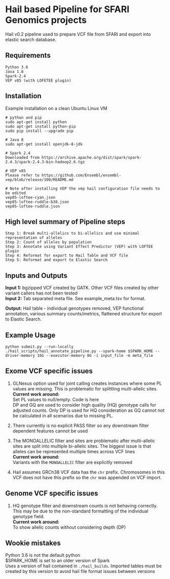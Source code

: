 # Hail based Pipeline for SFARI Genomics projects
Hail v0.2 pipeline used to prepare VCF file from SFARI and export into elastic search database.

## Requirements
```
Python 3.6
Java 1.8
Spark-2.4
VEP v85 (with LOFETEE plugin)
```

## Installation
Example installation on a clean Ubuntu Linux VM
```
# python and pip
sudo apt-get install python
sudo apt-get install python-pip
sudo pip install --upgrade pip

# Java 8
sudo apt-get install openjdk-8-jdk

# Spark 2.4
Downloaded from https://archive.apache.org/dist/spark/spark-2.4.3/spark-2.4.3-bin-hadoop2.6.tgz

# VEP v85
Please refer to https://github.com/Ensembl/ensembl-vep/blob/release/100/README.md

# Note after installing VEP the vep hail configuration file needs to be edited
vep85-loftee-cyan.json
vep85-loftee-ruddle-b38.json
vep85-loftee-ruddle.json
```


## High level summary of Pipeline steps
```
Step 1: Break multi-allelics to bi-allelics and use minimal representation of alleles
Step 2: Count of alleles by population
Step 3: Annotate using Variant Effect Predictor (VEP) with LOFTEE plugin
Step 4: Reformat for export to Hail Table and VCF file
Step 5: Reformat and export to Elastic Search
```


## Inputs and Outputs
**Input 1:** bgzipped VCF created by GATK. Other VCF files created by other variant callers has not been tested  
**Input 2:** Tab separated meta file. See example_meta.tsv for format.  

**Output:** Hail table - individual genotypes removed, VEP functional annotation, various summary counts/metrics, flattened structure for export to Elastic Search.

## Example Usage
```
python submit.py --run-locally ./hail_scripts/hail_annotate_pipeline.py --spark-home $SPARK_HOME --driver-memory 16G --executor-memory 8G -i input_file -m meta_file
```


## Exome VCF specific issues
1. GLNexus option used for joint calling creates instances where some PL values are missing. This is problematic for splittling multi-allelic sites.  
**Current work around:**  
Set PL values to null/empty. Code is <a ref="https://github.com/leklab/sfari_hail/commit/d8bf0f206c762ce2f5ccbba1cdca4b1f4e655d74">here</a>  
DP and GQ are used to consider high quality (HQ) genotype calls for adjusted counts. Only DP is used for HQ consideration as GQ cannot not be calculated in all scenarios due to missing PL.  

2. There currently is no explicit PASS filter so any downstream filter dependent features cannot be used

3. The MONOALLELIC filter and sites are problematic after multi-allelic sites are split into multiple bi-allelic sites. The biggest issue is that alleles can be represented multiple times across VCF lines  
**Current work around:**  
Variants with the `MONOALLELIC` filter are explicitly removed

4. Hail assumes GRCh38 VCF data has the `chr` prefix. Chromosomes in this VCF does not have this prefix so the `chr` was appended on VCF import.

## Genome VCF specific issues
1. HQ genotype filter and downstream counts is not behaving correctly. This may be due to the non-standard formatting of the individual genotype field.  
**Current work around:**  
To show allelic counts without considering depth (DP)  

## Wookie mistakes
Python 3.6 is not the default python  
$SPARK_HOME is set to an older version of Spark  
Uses a version of hail contained in `./hail_builds`. Imported tables must be created by this version to avoid hail file format issues between versions  



